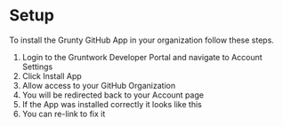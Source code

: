 # Setup

To install the Grunty GitHub App in your organization follow these steps.

1. Login to the Gruntwork Developer Portal and navigate to Account Settings
1. Click Install App
1. Allow access to your GitHub Organization
1. You will be redirected back to your Account page
1. If the App was installed correctly it looks like this
1. You can re-link to fix it

<!-- ##DOCS-SOURCER-START
{
  "sourcePlugin": "local-copier",
  "hash": "91ee6c6022c5430d5167c2ee621a153e"
}
##DOCS-SOURCER-END -->
